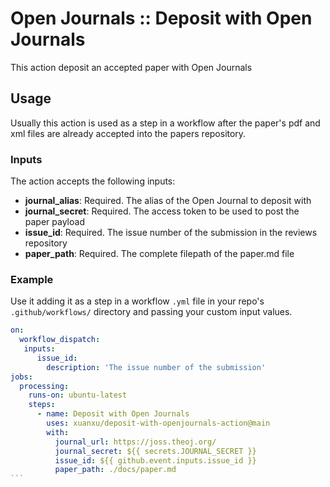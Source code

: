 # Open Journals :: Deposit with Open Journals

This action deposit an accepted paper with Open Journals

## Usage

Usually this action is used as a step in a workflow after the paper's pdf and xml files are already accepted into the papers repository.

### Inputs

The action accepts the following inputs:

- **journal_alias**: Required. The alias of the Open Journal to deposit with
- **journal_secret**: Required. The access token to be used to post the paper payload
- **issue_id**: Required. The issue number of the submission in the reviews repository
- **paper_path**: Required. The complete filepath of the paper.md file

### Example

Use it adding it as a step in a workflow `.yml` file in your repo's `.github/workflows/` directory and passing your custom input values.

````yaml
on:
  workflow_dispatch:
   inputs:
      issue_id:
        description: 'The issue number of the submission'
jobs:
  processing:
    runs-on: ubuntu-latest
    steps:
      - name: Deposit with Open Journals
        uses: xuanxu/deposit-with-openjournals-action@main
        with:
          journal_url: https://joss.theoj.org/
          journal_secret: ${{ secrets.JOURNAL_SECRET }}
          issue_id: ${{ github.event.inputs.issue_id }}
          paper_path: ./docs/paper.md
```
